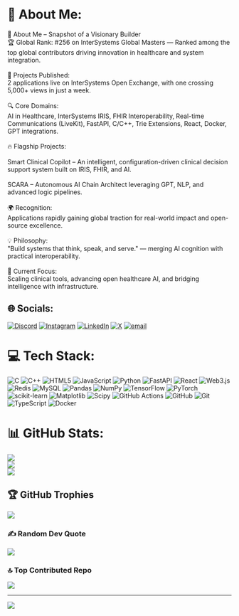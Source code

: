 # 💫 About Me:
🧠 About Me – Snapshot of a Visionary Builder<br>🏆 Global Rank: #256 on InterSystems Global Masters — Ranked among the top global contributors driving innovation in healthcare and system integration.<br><br>🚀 Projects Published:<br>2 applications live on InterSystems Open Exchange, with one crossing 5,000+ views in just a week.<br><br>🔍 Core Domains:<br>AI in Healthcare, InterSystems IRIS, FHIR Interoperability, Real-time Communications (LiveKit), FastAPI, C/C++, Trie Extensions, React, Docker, GPT integrations.<br><br>🔥 Flagship Projects:<br><br>Smart Clinical Copilot – An intelligent, configuration-driven clinical decision support system built on IRIS, FHIR, and AI.<br><br>SCARA – Autonomous AI Chain Architect leveraging GPT, NLP, and advanced logic pipelines.<br><br>🌍 Recognition:<br>Applications rapidly gaining global traction for real-world impact and open-source excellence.<br><br>💡 Philosophy:<br>"Build systems that think, speak, and serve." — merging AI cognition with practical interoperability.<br><br>🚧 Current Focus:<br>Scaling clinical tools, advancing open healthcare AI, and bridging intelligence with infrastructure.


## 🌐 Socials:
[![Discord](https://img.shields.io/badge/Discord-%237289DA.svg?logo=discord&logoColor=white)](https://discord.gg/shanu_006_97588) [![Instagram](https://img.shields.io/badge/Instagram-%23E4405F.svg?logo=Instagram&logoColor=white)](https://instagram.com/kunaaaallll._) [![LinkedIn](https://img.shields.io/badge/LinkedIn-%230077B5.svg?logo=linkedin&logoColor=white)](https://linkedin.com/in/https://www.linkedin.com/in/kunal-pandey-8aa0a2324/) [![X](https://img.shields.io/badge/X-black.svg?logo=X&logoColor=white)](https://x.com/@QuantGodX) [![email](https://img.shields.io/badge/Email-D14836?logo=gmail&logoColor=white)](mailto:kunalpandey0297@gmail.com) 

# 💻 Tech Stack:
![C](https://img.shields.io/badge/c-%2300599C.svg?style=for-the-badge&logo=c&logoColor=white) ![C++](https://img.shields.io/badge/c++-%2300599C.svg?style=for-the-badge&logo=c%2B%2B&logoColor=white) ![HTML5](https://img.shields.io/badge/html5-%23E34F26.svg?style=for-the-badge&logo=html5&logoColor=white) ![JavaScript](https://img.shields.io/badge/javascript-%23323330.svg?style=for-the-badge&logo=javascript&logoColor=%23F7DF1E) ![Python](https://img.shields.io/badge/python-3670A0?style=for-the-badge&logo=python&logoColor=ffdd54) ![FastAPI](https://img.shields.io/badge/FastAPI-005571?style=for-the-badge&logo=fastapi) ![React](https://img.shields.io/badge/react-%2320232a.svg?style=for-the-badge&logo=react&logoColor=%2361DAFB) ![Web3.js](https://img.shields.io/badge/web3.js-F16822?style=for-the-badge&logo=web3.js&logoColor=white) ![Redis](https://img.shields.io/badge/redis-%23DD0031.svg?style=for-the-badge&logo=redis&logoColor=white) ![MySQL](https://img.shields.io/badge/mysql-4479A1.svg?style=for-the-badge&logo=mysql&logoColor=white) ![Pandas](https://img.shields.io/badge/pandas-%23150458.svg?style=for-the-badge&logo=pandas&logoColor=white) ![NumPy](https://img.shields.io/badge/numpy-%23013243.svg?style=for-the-badge&logo=numpy&logoColor=white) ![TensorFlow](https://img.shields.io/badge/TensorFlow-%23FF6F00.svg?style=for-the-badge&logo=TensorFlow&logoColor=white) ![PyTorch](https://img.shields.io/badge/PyTorch-%23EE4C2C.svg?style=for-the-badge&logo=PyTorch&logoColor=white) ![scikit-learn](https://img.shields.io/badge/scikit--learn-%23F7931E.svg?style=for-the-badge&logo=scikit-learn&logoColor=white) ![Matplotlib](https://img.shields.io/badge/Matplotlib-%23ffffff.svg?style=for-the-badge&logo=Matplotlib&logoColor=black) ![Scipy](https://img.shields.io/badge/SciPy-%230C55A5.svg?style=for-the-badge&logo=scipy&logoColor=%white) ![GitHub Actions](https://img.shields.io/badge/github%20actions-%232671E5.svg?style=for-the-badge&logo=githubactions&logoColor=white) ![GitHub](https://img.shields.io/badge/github-%23121011.svg?style=for-the-badge&logo=github&logoColor=white) ![Git](https://img.shields.io/badge/git-%23F05033.svg?style=for-the-badge&logo=git&logoColor=white) ![TypeScript](https://img.shields.io/badge/typescript-%23007ACC.svg?style=for-the-badge&logo=typescript&logoColor=white) ![Docker](https://img.shields.io/badge/docker-%230db7ed.svg?style=for-the-badge&logo=docker&logoColor=white)
# 📊 GitHub Stats:
![](https://github-readme-stats.vercel.app/api?username=kunal0297&theme=blue_navy&hide_border=false&include_all_commits=true&count_private=true)<br/>
![](https://nirzak-streak-stats.vercel.app/?user=kunal0297&theme=blue_navy&hide_border=false)<br/>
![](https://github-readme-stats.vercel.app/api/top-langs/?username=kunal0297&theme=blue_navy&hide_border=false&include_all_commits=true&count_private=true&layout=compact)

## 🏆 GitHub Trophies
![](https://github-profile-trophy.vercel.app/?username=kunal0297&theme=radical&no-frame=false&no-bg=true&margin-w=4)

### ✍️ Random Dev Quote
![](https://quotes-github-readme.vercel.app/api?type=horizontal&theme=tokyonight)

### 🔝 Top Contributed Repo
![](https://github-contributor-stats.vercel.app/api?username=kunal0297&limit=5&theme=dark&combine_all_yearly_contributions=true)

---
[![](https://visitcount.itsvg.in/api?id=kunal0297&icon=1&color=1)](https://visitcount.itsvg.in)

